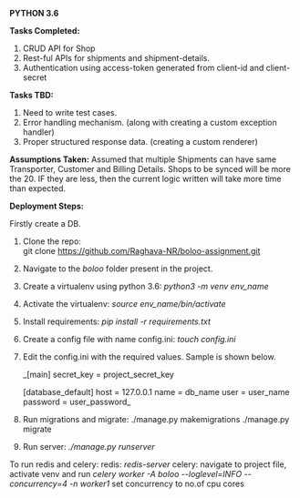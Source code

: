 **PYTHON 3.6**


**Tasks Completed:**

1. CRUD API for Shop
2. Rest-ful APIs for shipments and shipment-details.
3. Authentication using access-token generated from client-id and client-secret

**Tasks TBD:**

1. Need to write test cases.
2. Error handling mechanism. (along with creating a custom exception handler)
3. Proper structured response data. (creating a custom renderer)


**Assumptions Taken:**
Assumed that multiple Shipments can have same Transporter, Customer and Billing Details.
Shops to be synced will be more the 20. IF they are less, then the current logic written will take more time than expected.
 

**Deployment Steps:**

Firstly create a DB.

1. Clone the repo:      
   git clone https://github.com/Raghava-NR/boloo-assignment.git
2. Navigate to the _boloo_ folder present in the project.
3. Create a virtualenv using python 3.6:
   _python3 -m venv env_name_
4. Activate the virtualenv:
   _source env_name/bin/activate_
5. Install requirements:
   _pip install -r requirements.txt_
6. Create a config file with name config.ini:
   _touch config.ini_
7. Edit the config.ini with the required values. Sample is shown below.
   
   _[main]
   secret_key = project_secret_key
   
   [database_default]
   host = 127.0.0.1
   name = db_name
   user = user_name
   password = user_password_
   
8. Run migrations and migrate:
   ./manage.py makemigrations
   ./manage.py migrate
   
9. Run server:
   _./manage.py runserver_
   
   
To run redis and celery:
redis: _redis-server_
celery: navigate to project file, activate venv and run _celery worker -A boloo --loglevel=INFO --concurrency=4 -n worker1_
set concurrency to no.of cpu cores